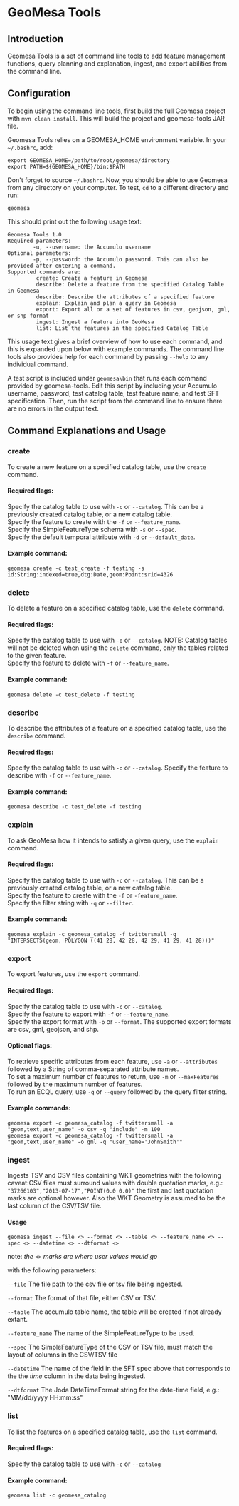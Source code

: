 # GeoMesa Tools

## Introduction
Geomesa Tools is a set of command line tools to add feature management functions, query planning and explanation, ingest, and export abilities from 
the command line.  

## Configuration
To begin using the command line tools, first build the full Geomesa project with `mvn clean install`. This will build the project and geomesa-tools JAR file.  
 
Geomesa Tools relies on a GEOMESA_HOME environment variable. In your `~/.bashrc`, add:

    export GEOMESA_HOME=/path/to/root/geomesa/directory
    export PATH=${GEOMESA_HOME}/bin:$PATH

Don't forget to source `~/.bashrc`. Now, you should be able to use Geomesa from any directory on your computer. To test, `cd` to a different directory and run:

    geomesa

This should print out the following usage text: 

    Geomesa Tools 1.0
    Required parameters:
            -u, --username: the Accumulo username
    Optional parameters:
            -p, --password: the Accumulo password. This can also be provided after entering a command.
    Supported commands are:
             create: Create a feature in Geomesa
             describe: Delete a feature from the specified Catalog Table in Geomesa
             describe: Describe the attributes of a specified feature
             explain: Explain and plan a query in Geomesa
             export: Export all or a set of features in csv, geojson, gml, or shp format
             ingest: Ingest a feature into GeoMesa
             list: List the features in the specified Catalog Table

            
This usage text gives a brief overview of how to use each command, and this is expanded upon below with example commands.
The command line tools also provides help for each command by passing `--help` to any individual command.  

A test script is included under `geomesa\bin` that runs each command provided by geomesa-tools. Edit this script
by including your Accumulo username, password, test catalog table, test feature name, and test SFT specification. Then,
run the script from the command line to ensure there are no errors in the output text. 

## Command Explanations and Usage

### create
To create a new feature on a specified catalog table, use the `create` command.  
#### Required flags: 
Specify the catalog table to use with `-c` or `--catalog`. This can be a previously created catalog table, or a new catalog table.  
Specify the feature to create with the `-f` or `--feature_name`.  
Specify the SimpleFeatureType schema with `-s` or `--spec`.  
Specify the default temporal attribute with `-d` or `--default_date`.
#### Example command:
    geomesa create -c test_create -f testing -s id:String:indexed=true,dtg:Date,geom:Point:srid=4326

### delete
To delete a feature on a specified catalog table, use the `delete` command.  
#### Required flags: 
Specify the catalog table to use with `-o` or `--catalog`. NOTE: Catalog tables will not be deleted when using the `delete` command, only the tables related to the given feature.  
Specify the feature to delete with `-f` or `--feature_name`.  
#### Example command:
    geomesa delete -c test_delete -f testing

### describe
To describe the attributes of a feature on a specified catalog table, use the `describe` command.  
#### Required flags: 
Specify the catalog table to use with `-o` or `--catalog`.
Specify the feature to describe with `-f` or `--feature_name`.  
#### Example command:
    geomesa describe -c test_delete -f testing
 
### explain
To ask GeoMesa how it intends to satisfy a given query, use the `explain` command.
#### Required flags: 
Specify the catalog table to use with `-c` or `--catalog`. This can be a previously created catalog table, or a new catalog table.  
Specify the feature to create with the `-f` or `-feature_name`.  
Specify the filter string with `-q` or `--filter`.
#### Example command:
    geomesa explain -c geomesa_catalog -f twittersmall -q "INTERSECTS(geom, POLYGON ((41 28, 42 28, 42 29, 41 29, 41 28)))"

### export
To export features, use the `export` command.  
#### Required flags:
Specify the catalog table to use with `-c` or `--catalog`.  
Specify the feature to export with `-f` or `--feature_name`.  
Specify the export format with `-o` or `--format`. The supported export formats are csv, gml, geojson, and shp.
#### Optional flags:
To retrieve specific attributes from each feature, use `-a` or `--attributes` followed by a String of comma-separated attribute names.  
To set a maximum number of features to return, use `-m` or `--maxFeatures` followed by the maximum number of features.  
To run an ECQL query, use `-q` or `--query` followed by the query filter string.  
#### Example commands:
    geomesa export -c geomesa_catalog -f twittersmall -a "geom,text,user_name" -o csv -q "include" -m 100  
    geomesa export -c geomesa_catalog -f twittersmall -a "geom,text,user_name" -o gml -q "user_name='JohnSmith'"
           
### ingest
Ingests TSV and CSV files containing WKT geometries with the following caveat:CSV files must surround values with double quotation marks, e.g.: `"37266103","2013-07-17","POINT(0.0 0.0)"` the first and last quotation marks are optional however. Also the WKT Geometry is assumed to be the last column of the CSV/TSV file.
#### Usage
    geomesa ingest --file <> --format <> --table <> --feature_name <> --spec <> --datetime <> --dtformat <>

note: *the `<>` marks are where user values would go*

with the following parameters:
     
`--file` The file path to the csv file or tsv file being ingested.

`--format` The format of that file, either CSV or TSV.

`--table` The accumulo table name, the table will be created if not already extant.

`--feature_name` The name of the SimpleFeatureType to be used.

`--spec` The SimpleFeatureType of the CSV or TSV file, must match the layout of columns in the CSV/TSV file

`--datetime` The name of the field in the SFT spec above that corresponds to the the *time* column in the data being ingested.

`--dtformat` The Joda DateTimeFormat string for the date-time field, e.g.: "MM/dd/yyyy HH:mm:ss"

### list
To list the features on a specified catalog table, use the `list` command.  
#### Required flags: 
Specify the catalog table to use with `-c` or `--catalog`
#### Example command:
    geomesa list -c geomesa_catalog